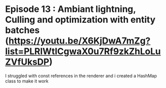 # Episode 13 : Ambiant lightning, Culling and optimization with entity batches (https://youtu.be/X6KjDwA7mZg?list=PLRIWtICgwaX0u7Rf9zkZhLoLuZVfUksDP)
I struggled with const references in the renderer and i created a HashMap class to make it work
